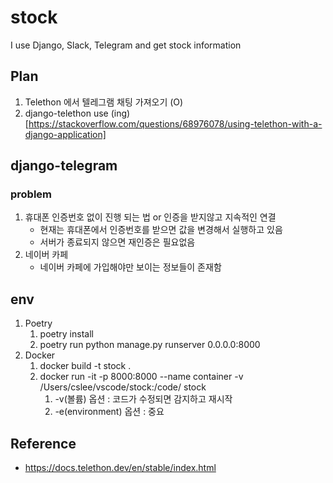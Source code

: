 # stock
I use Django, Slack, Telegram and get stock information

## Plan
1. Telethon 에서 텔레그램 채팅 가져오기 (O)
2. django-telethon use (ing)[https://stackoverflow.com/questions/68976078/using-telethon-with-a-django-application]

## django-telegram
### problem
1. 휴대폰 인증번호 없이 진행 되는 법 or 인증을 받지않고 지속적인 연결
   * 현재는 휴대폰에서 인증번호를 받으면 값을 변경해서 실행하고 있음
   * 서버가 종료되지 않으면 재인증은 필요없음
2. 네이버 카페
   * 네이버 카페에 가입해야만 보이는 정보들이 존재함
## env
1. Poetry
   1. poetry install
   2. poetry run python manage.py runserver 0.0.0.0:8000
2. Docker
   1. docker build -t stock .
   2. docker run -it -p 8000:8000 --name container -v /Users/cslee/vscode/stock:/code/ stock
      1. -v(볼륨) 옵션 : 코드가 수정되면 감지하고 재시작
      2. -e(environment) 옵션 : 중요

## Reference
- https://docs.telethon.dev/en/stable/index.html